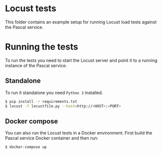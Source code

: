 # Locust tests

This folder contains an example setup for running Locust load tests against the Pascal service.

# Running the tests

To run the tests you need to start the Locust server and point it to a running instance of the Pascal service.

## Standalone

To run it standalone you need `Python 3` installed.

```bash
$ pip install -r requirements.txt
$ locust -f locustfile.py --host=http://<HOST>:<PORT>
```

## Docker compose

You can also run the Locust tests in a Docker environment. First build the Pascal service Docker container and then run:

```bash
$ docker-compose up
```
